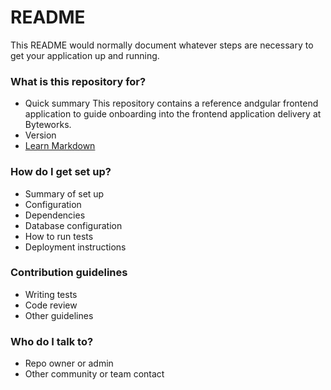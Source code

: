 # README #

This README would normally document whatever steps are necessary to get your application up and running.

### What is this repository for? ###

* Quick summary
This repository contains a reference andgular frontend application to guide onboarding into the frontend
application delivery at Byteworks. 
* Version
* [Learn Markdown](https://bitbucket.org/tutorials/markdowndemo)

### How do I get set up? ###

* Summary of set up
* Configuration
* Dependencies
* Database configuration
* How to run tests
* Deployment instructions

### Contribution guidelines ###

* Writing tests
* Code review
* Other guidelines

### Who do I talk to? ###

* Repo owner or admin
* Other community or team contact